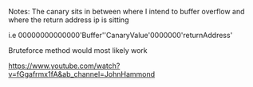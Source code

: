 Notes:
The canary sits in between where I intend to buffer overflow and where the return address ip is sitting

i.e 00000000000000'Buffer''CanaryValue'0000000'returnAddress'

Bruteforce method would most likely work



https://www.youtube.com/watch?v=fGgafrmx1fA&ab_channel=JohnHammond



